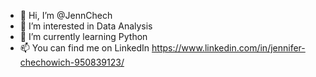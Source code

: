 - 👋 Hi, I’m @JennChech
- 👀 I’m interested in Data Analysis
- 🌱 I’m currently learning Python
- 📫 You can find me on LinkedIn https://www.linkedin.com/in/jennifer-chechowich-950839123/


